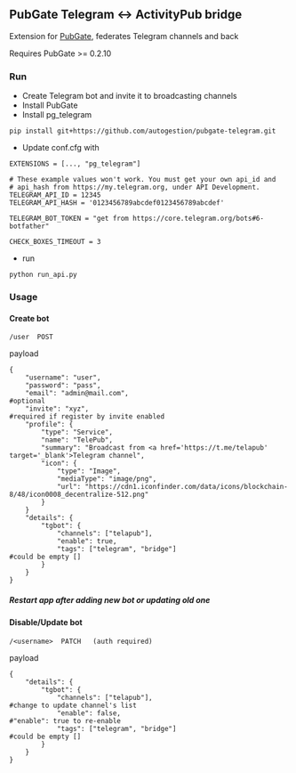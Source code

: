 ## PubGate Telegram <-> ActivityPub bridge
Extension for [PubGate](https://github.com/autogestion/pubgate), federates Telegram channels and back

Requires PubGate >= 0.2.10
### Run
 - Create Telegram bot and invite it to broadcasting channels
 - Install PubGate
 - Install pg_telegram
 ```
 pip install git+https://github.com/autogestion/pubgate-telegram.git

```
 - Update conf.cfg with
```
EXTENSIONS = [..., "pg_telegram"]

# These example values won't work. You must get your own api_id and
# api_hash from https://my.telegram.org, under API Development.
TELEGRAM_API_ID = 12345
TELEGRAM_API_HASH = '0123456789abcdef0123456789abcdef'

TELEGRAM_BOT_TOKEN = "get from https://core.telegram.org/bots#6-botfather"

CHECK_BOXES_TIMEOUT = 3
```
 - run
```
python run_api.py

```


### Usage

#### Create bot
```
/user  POST
```
payload
```
{
	"username": "user",
	"password": "pass",
	"email": "admin@mail.com",                                     #optional
	"invite": "xyz",                                               #required if register by invite enabled
	"profile": {
		"type": "Service",
		"name": "TelePub",
		"summary": "Broadcast from <a href='https://t.me/telapub' target='_blank'>Telegram channel",
	    "icon": {
	        "type": "Image",
	        "mediaType": "image/png",
	        "url": "https://cdn1.iconfinder.com/data/icons/blockchain-8/48/icon0008_decentralize-512.png"
	    }
	}
	"details": {
		"tgbot": {
			"channels": ["telapub"],
			"enable": true,
			"tags": ["telegram", "bridge"]                                #could be empty []
		}
	}
}
```

##### Restart app after adding new bot or updating old one


#### Disable/Update bot
```
/<username>  PATCH   (auth required)
```
payload
```
{
    "details": {
        "tgbot": {
            "channels": ["telapub"],                                      #change to update channel's list
            "enable": false,                                              #"enable": true to re-enable
			"tags": ["telegram", "bridge"]                                 #could be empty []
        }
    }
}
```
